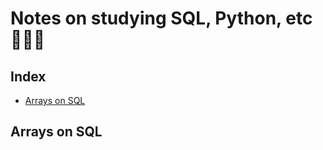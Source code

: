 # Notes on studying SQL, Python, etc 🚀🌀🌿

## Index
- <a href="#sql_arrays">Arrays on SQL</a>


<a name=sql_arrays></a>
## Arrays on SQL
